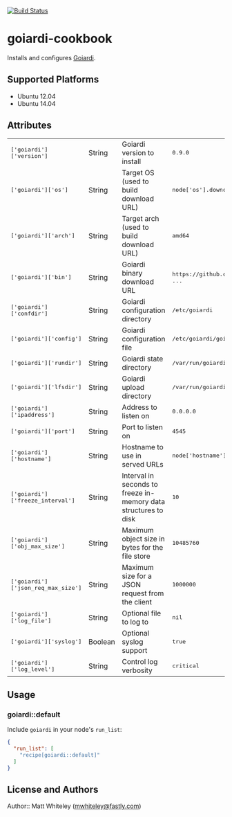 [![Build Status](http://img.shields.io/travis/whiteley/chef-goiardi.svg)][travis]

[travis]: http://travis-ci.org/whiteley/chef-goiardi

# goiardi-cookbook

Installs and configures [Goiardi](http://goiardi.gl).

## Supported Platforms

* Ubuntu 12.04
* Ubuntu 14.04

## Attributes

<table>
  <tr>
    <td><tt>['goiardi']['version']</tt></td>
    <td>String</td>
    <td>Goiardi version to install</td>
    <td><tt>0.9.0</tt></td>
  </tr>
  <tr>
    <td><tt>['goiardi']['os']</tt></td>
    <td>String</td>
    <td>Target OS (used to build download URL)</td>
    <td><tt>node['os'].downcase</tt></td>
  </tr>
  <tr>
    <td><tt>['goiardi']['arch']</tt></td>
    <td>String</td>
    <td>Target arch (used to build download URL)</td>
    <td><tt>amd64</tt></td>
  </tr>
  <tr>
    <td><tt>['goiardi']['bin']</tt></td>
    <td>String</td>
    <td>Goiardi binary download URL</td>
    <td><tt>https://github.com/ctdk/goiardi/releases ...</tt></td>
  </tr>
  <tr>
    <td><tt>['goiardi']['confdir']</tt></td>
    <td>String</td>
    <td>Goiardi configuration directory</td>
    <td><tt>/etc/goiardi</tt></td>
  </tr>
  <tr>
    <td><tt>['goiardi']['config']</tt></td>
    <td>String</td>
    <td>Goiardi configuration file</td>
    <td><tt>/etc/goiardi/goiardi.conf</tt></td>
  </tr>
  <tr>
    <td><tt>['goiardi']['rundir']</tt></td>
    <td>String</td>
    <td>Goiardi state directory</td>
    <td><tt>/var/run/goiardi</tt></td>
  </tr>
  <tr>
    <td><tt>['goiardi']['lfsdir']</tt></td>
    <td>String</td>
    <td>Goiardi upload directory</td>
    <td><tt>/var/run/goiardi/file_checksums</tt></td>
  </tr>
  <tr>
    <td><tt>['goiardi']['ipaddress']</tt></td>
    <td>String</td>
    <td>Address to listen on</td>
    <td><tt>0.0.0.0</tt></td>
  </tr>
  <tr>
    <td><tt>['goiardi']['port']</tt></td>
    <td>String</td>
    <td>Port to listen on</td>
    <td><tt>4545</tt></td>
  </tr>
  <tr>
    <td><tt>['goiardi']['hostname']</tt></td>
    <td>String</td>
    <td>Hostname to use in served URLs</td>
    <td><tt>node['hostname']</tt></td>
  </tr>
  <tr>
    <td><tt>['goiardi']['freeze_interval']</tt></td>
    <td>String</td>
    <td>Interval in seconds to freeze in-memory data structures to disk</td>
    <td><tt>10</tt></td>
  </tr>
  <tr>
    <td><tt>['goiardi']['obj_max_size']</tt></td>
    <td>String</td>
    <td>Maximum object size in bytes for the file store</td>
    <td><tt>10485760</tt></td>
  </tr>
  <tr>
    <td><tt>['goiardi']['json_req_max_size']</tt></td>
    <td>String</td>
    <td>Maximum size for a JSON request from the client</td>
    <td><tt>1000000</tt></td>
  </tr>
  <tr>
    <td><tt>['goiardi']['log_file']</tt></td>
    <td>String</td>
    <td>Optional file to log to</td>
    <td><tt>nil</tt></td>
  </tr>
  <tr>
    <td><tt>['goiardi']['syslog']</tt></td>
    <td>Boolean</td>
    <td>Optional syslog support</td>
    <td><tt>true</tt></td>
  </tr>
  <tr>
    <td><tt>['goiardi']['log_level']</tt></td>
    <td>String</td>
    <td>Control log verbosity</td>
    <td><tt>critical</tt></td>
  </tr>
</table>

## Usage

### goiardi::default

Include `goiardi` in your node's `run_list`:

```json
{
  "run_list": [
    "recipe[goiardi::default]"
  ]
}
```

## License and Authors

Author:: Matt Whiteley (<mwhiteley@fastly.com>)
